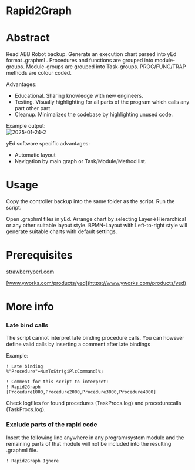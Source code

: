 # Rapid2Graph

# Abstract

Read ABB Robot backup. Generate an execution chart parsed into yEd format .graphml . Procedures and functions are grouped into module-groups. Module-groups are grouped into Task-groups. PROC/FUNC/TRAP methods are colour coded.

Advantages:

* Educational. Sharing knowledge with new engineers.
* Testing. Visually highlighting for all parts of the program which calls any part other part.
* Cleanup. Minimalizes the codebase by highlighting unused code.

Example output:  
![2025-01-24-2](https://github.com/user-attachments/assets/bcfcdf64-6b5c-4581-9c90-f8c5c4f124eb)

yEd software specific advantages:

* Automatic layout
* Navigation by main graph or Task/Module/Method list.


# Usage

Copy the controller backup into the same folder as the script. Run the script.

Open .graphml files in yEd. Arrange chart by selecting Layer->Hierarchical or any other suitable layout style. BPMN-Layout with Left-to-right style will generate suitable charts with default settings.

# Prerequisites

[strawberryperl.com](https://strawberryperl.com/)

[www.yworks.com/products/yed](https://www.yworks.com/products/yed)


# More info

### Late bind calls

The script cannot interpret late binding procedure calls. You can however define valid calls by inserting a comment after late bindings

Example:
```
! Late binding
%"Procedure"+NumToStr(giPlcCommand)%;

! Comment for this script to interpret:
! Rapid2Graph [Procedure1000,Procedure2000,Procedure3000,Procedure4000]
```

Check logfiles for found procedures (TaskProcs.log) and procedurecalls (TaskProcs.log).

### Exclude parts of the rapid code

Insert the following line anywhere in any program/system module and the remaining parts of that module will not be included into the resulting .graphml file.

```
! Rapid2Graph Ignore
```


